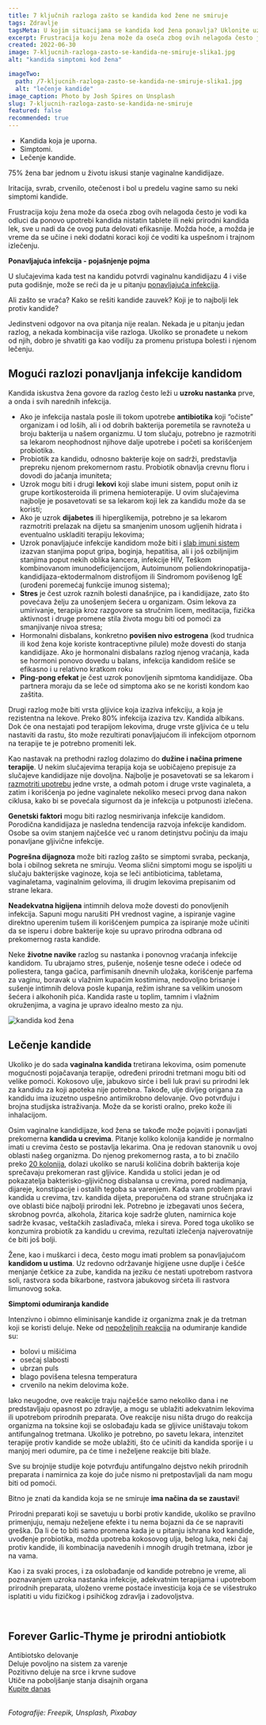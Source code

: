 ```yaml
---
title: 7 ključnih razloga zašto se kandida kod žene ne smiruje
tags: Zdravlje
tagsMeta: U kojim situacijama se kandida kod žena ponavlja? Uklonite uzrok ili naviku i smanjite verovatnoću ponovnog pojavljivanja infekcije.
excerpt: Frustracija koju žena može da oseća zbog ovih nelagoda često je vodi ka odluci da ponovo upotrebi kandida nistatin tablete ili neki prirodni kandida lek, sve u nadi da će ovog puta delovati efikasnije.
created: 2022-06-30
image: 7-kljucnih-razloga-zasto-se-kandida-ne-smiruje-slika1.jpg
alt: "kandida simptomi kod žena"

imageTwo:
  path: /7-kljucnih-razloga-zasto-se-kandida-ne-smiruje-slika1.jpg
  alt: "lečenje kandide"
image_caption: Photo by Josh Spires on Unsplash
slug: 7-kljucnih-razloga-zasto-se-kandida-ne-smiruje
featured: false
recommended: true
---
```


<div class="text-component line-height-lg v-space-md">

<div class="tldr-box">
  <div class="tldr-box__content">
	<span class="text-base font-bold"></span>
    <ul class="list list--ul margin-top-sm margin-bottom-0">
      <li>Kandida koja je uporna.</li>
      <li>Simptomi.</li>
      <li>Lečenje kandide.</li>
    </ul>
  </div>
</div>


75% žena bar jednom u životu iskusi stanje vaginalne kandidijaze.

Iritacija, svrab, crvenilo, otečenost i bol u predelu vagine samo su neki simptomi kandide.

Frustracija koju žena može da oseća zbog ovih nelagoda često je vodi ka odluci da ponovo upotrebi kandida nistatin tablete ili neki prirodni kandida lek, sve u nadi da će ovog puta delovati efikasnije. Možda hoće, a možda je vreme da se učine i neki dodatni koraci koji će voditi ka uspešnom i trajnom izlečenju.

**Ponavljajuća infekcija - pojašnjenje pojma**

U slučajevima kada test na kandidu potvrdi vaginalnu kandidijazu 4 i više puta godišnje, može se reći da je u pitanju [ponavljajuća infekcija](https://www.independentnurse.co.uk/clinical-article/treatment-of-persistent-thrush/63582/).

Ali zašto se vraća? Kako se rešiti kandide zauvek? Koji je to najbolji lek protiv kandide?

Jedinstveni odgovor na ova pitanja nije realan. Nekada je u pitanju jedan razlog, a nekada kombinacija više razloga. Ukoliko se pronađete u nekom od njih, dobro je shvatiti ga kao vodilju za promenu pristupa bolesti i njenom lečenju.

## Mogući razlozi ponavljanja infekcije kandidom

Kandida iskustva žena govore da razlog često leži u **uzroku nastanka** prve, a onda i svih narednih infekcija.

- Ako je infekcija nastala posle ili tokom upotrebe **antibiotika** koji “očiste” organizam i od loših, ali i od dobrih bakterija poremetila se ravnoteža u broju bakterija u našem organizmu. U tom slučaju, potrebno je razmotriti sa lekarom neophodnost njihove dalje upotrebe i početi sa korišćenjem probiotika.
- Probiotik za kandidu, odnosno bakterije koje on sadrži, predstavlja prepreku njenom prekomernom rastu. Probiotik obnavlja crevnu floru i dovodi do jačanja imuniteta;
- Uzrok mogu biti i drugi **lekovi** koji slabe imuni sistem, poput onih iz grupe kortikosteroida ili primena hemioterapije. U ovim slučajevima najbolje je posavetovati se sa lekarom koji lek za kandidu može da se koristi;
- Ako je uzrok **dijabetes** ili hiperglikemija, potrebno je sa lekarom razmotriti prelazak na dijetu sa smanjenim unosom ugljenih hidrata i eventualno uskladiti terapiju lekovima;
- Uzrok ponavljajuće infekcije kandidom može biti i [slab imuni sistem](https://www.medicalnewstoday.com/articles/yeast-infection-wont-go-away) izazvan stanjima poput gripa, boginja, hepatitisa, ali i još ozbiljnijim stanjima poput nekih oblika kancera, infekcije HIV, Teškom kombinovanom imunodeficijencijom, Autoimunom poliendokrinopatija-kandidijaza-ektodermalnom distrofijom ili Sindromom povišenog IgE (urođeni poremećaj funkcije imunog sistema);
- **Stres** je čest uzrok raznih bolesti današnjice, pa i kandidijaze, zato što povećava želju za unošenjem šećera u organizam. Osim lekova za umirivanje, terapija kroz razgovore sa stručnim licem, meditacija, fizička aktivnost i druge promene stila života mogu biti od pomoći za smanjivanje nivoa stresa;
- Hormonalni disbalans, konkretno **povišen nivo estrogena** (kod trudnica ili kod žena koje koriste kontraceptivne pilule) može dovesti do stanja kandidijaze. Ako je hormonalni disbalans razlog njenog vraćanja, kada se hormoni ponovo dovedu u balans, infekcija kandidom rešiće se efikasno i u relativno kratkom roku
- **Ping-pong efekat** je čest uzrok ponovljenih sipmtoma kandidijaze. Oba partnera moraju da se leče od simptoma ako se ne koristi kondom kao zaštita.

Drugi razlog može biti vrsta gljivice koja izaziva infekciju, a koja je rezistentna na lekove. Preko 80% infekcija izaziva tzv. Kandida albikans. Dok će ona nestajati pod terapijom lekovima, druge vrste gljivica će u telu nastaviti da rastu, što može rezultirati ponavljajućom ili infekcijom otpornom na terapije te je potrebno promeniti lek.

Kao nastavak na prethodni razlog dolazimo do **dužine i načina primene terapije**. U nekim slučajevima terapija koja se uobičajeno prepisuje za slučajeve kandidijaze nije dovoljna. Najbolje je posavetovati se sa lekarom i [razmotriti upotrebu](https://www.stetoskop.info/zdravlje-zena/kandida-nocna-mora-genitalnog-trakta-zene) jedne vrste, a odmah potom i druge vrste vaginaleta, a zatim i korišćenja po jedne vaginalete nekoliko meseci prvog dana nakon ciklusa, kako bi se povećala sigurnost da je infekcija u potpunosti izlečena.

**Genetski faktori** mogu biti razlog nesmirivanja infekcije kandidom. Porodična kandidijaza je nasledna tendencija razvoja infekcije kandidom. Osobe sa ovim stanjem najčešće već u ranom detinjstvu počinju da imaju ponavljane gljivične infekcije.

**Pogrešna dijagnoza** može biti razlog zašto se simptomi svraba, peckanja, bola i obilnog sekreta ne smiruju. Veoma slični simptomi mogu se ispoljiti u slučaju bakterijske vaginoze, koja se leči antibioticima, tabletama, vaginaletama, vaginalnim gelovima, ili drugim lekovima prepisanim od strane lekara.

**Neadekvatna higijena** intimnih delova može dovesti do ponovljenih infekcija. Sapuni mogu narušiti PH vrednost vagine, a ispiranje vagine direktno uperenim tušem ili korišćenjem pumpica za ispiranje može učiniti da se isperu i dobre bakterije koje su upravo prirodna odbrana od prekomernog rasta kandide.

Neke **životne navike** razlog su nastanka i ponovnog vraćanja infekcije kandidom. Tu ubrajamo stres, pušenje, nošenje tesne odeće i odeće od poliestera, tanga gaćica, parfimisanih dnevnih uložaka, korišćenje parfema za vaginu, boravak u vlažnim kupaćim kostimima, nedovoljno brisanje i sušenje intimnih delova posle kupanja, režim ishrane sa velikim unosom šećera i alkohonih pića. Kandida raste u toplim, tamnim i vlažnim okruženjima, a vagina je upravo idealno mesto za nju.

![kandida kod žena](./images/7-kljucnih-razloga-zasto-se-kandida-ne-smiruje-slika2.jpg)

## Lečenje kandide

Ukoliko je do sada **vaginalna kandida** tretirana lekovima, osim pomenute mogućnosti pojačavanja terapije, određeni prirodni tretmani mogu biti od velike pomoći.
Kokosovo ulje, jabukovo sirće i beli luk pravi su prirodni lek za kandidu za koji apoteka nije potrebna. Takođe, ulje divljeg origana za kandidu ima izuzetno uspešno antimikrobno delovanje. Ovo potvrđuju i brojna studijska istraživanja. Može da se koristi oralno, preko kože ili inhalacijom.

Osim vaginalne kandidijaze, kod žena se takođe može pojaviti i ponavljati prekomerna **kandida u crevima**. Pitanje koliko kolonija kandide je normalno imati u crevima često se postavlja lekarima. Ona je redovan stanovnik u ovoj oblasti našeg organizma. Do njenog prekomernog rasta, a to bi značilo preko [20 kolonija](https://www.kandida.rs/kandida-u-crevima/), dolazi ukoliko se naruši količina dobrih bakterija koje sprečavaju prekomeran rast gljivice. Kandida u stolici jedan je od pokazatelja bakterisko-gljivičnog disbalansa u crevima, pored nadimanja, dijareje, konstipacije i ostalih tegoba sa varenjem.
Kada vam problem pravi kandida u crevima, tzv. kandida dijeta, preporučena od strane stručnjaka iz ove oblasti biće najbolji prirodni lek. Potrebno je izbegavati unos šećera, skrobnog povrća, alkohola, žitarica koje sadrže gluten, namirnica koje sadrže kvasac, veštačkih zaslađivača, mleka i sireva. Pored toga ukoliko se konzumira probiotik za kandidu u crevima, rezultati izlečenja najverovatnije će biti još bolji.

Žene, kao i muškarci i deca, često mogu imati problem sa ponavljajućom **kandidom u ustima**. Uz redovno održavanje higijene usne duplje i češće menjanje četkice za zube, kandida na jeziku će nestati upotrebom rastvora soli, rastvora soda bikarbone, rastvora jabukovog sirćeta ili rastvora limunovog soka.

**Simptomi odumiranja kandide**

Intenzivno i obimno eliminisanje kandide iz organizma znak je da tretman koji se koristi deluje.
Neke od [nepoželjnih reakcija](https://www.healthline.com/health/body/candida-die-off#symptoms) na odumiranje kandide su:

- bolovi u mišićima
- osećaj slabosti
- ubrzan puls
- blago povišena telesna temperatura
- crvenilo na nekim delovima kože.

Iako neugodne, ove reakcije traju najčešće samo nekoliko dana i ne predstavljaju opasnost po zdravlje, a mogu se ublažiti adekvatnim lekovima ili upotrebom prirodnih preparata. Ove reakcije nisu ništa drugo do reakcija organizma na toksine koji se oslobađaju kada se gljivice uništavaju tokom antifungalnog tretmana.
Ukoliko je potrebno, po savetu lekara, intenzitet terapije protiv kandide se može ublažiti, što će učiniti da kandida sporije i u manjoj meri odumire, pa će time i neželjene reakcije biti blaže.

Sve su brojnije studije koje potvrđuju antifungalno dejstvo nekih prirodnih preparata i namirnica za koje do juče nismo ni pretpostavljali da nam mogu biti od pomoći.

Bitno je znati da kandida koja se ne smiruje **ima načina da se zaustavi**!

Prirodni preparati koji se savetuju u borbi protiv kandide, ukoliko se pravilno primenjuju, nemaju neželjene efekte i tu nema bojazni da će se napraviti greška. Da li će to biti samo promena kada je u pitanju ishrana kod kandide, uvođenje probiotika, možda upotreba kokosovog ulja, belog luka, neki čaj protiv kandide, ili kombinacija navedenih i mnogih drugih tretmana, izbor je na vama.

Kao i za svaki proces, i za oslobađanje od kandide potrebno je vreme, ali poznavanjem uzroka nastanka infekcije, adekvatnim terapijama i upotrebom prirodnih preparata, uloženo vreme postaće investicija koja će se višestruko isplatiti u vidu fizičkog i psihičkog zdravlja i zadovoljstva.

<br>

<div class="text-component__block padding-y-md padding-x-md radius-lg margin-top-md bg-white">
	<div class="grid gap-sm">
		<div class="col-4@md">
			<g-image class="" src="~/assets/img/forever_garlic_thyme.png" alt="tableta protiv nabujale kandide"></g-image>
		</div>
		<div class="col-8@md">
			<div class="flex flex-wrap gap-sm items-center">
				<div class="">
					<h2 class="text-lg">Forever Garlic-Thyme je prirodni antiobiotk</h2>
				</div>
        <div class="grid margin-bottom-lg gap-xxs">
					<div class="flex items-center text-sm">
						<g-image style="width: auto !important;" class="margin-left-important" src="~/assets/img/check.svg"></g-image>
							Antibiotsko delovanje
					</div>
          <div class="flex items-center text-sm">
						<g-image style="width: auto !important;" class="margin-left-important" src="~/assets/img/check.svg"></g-image>
							Deluje povoljno na sistem za varenje
					</div>
          <div class="flex items-center text-sm">
						<g-image style="width: auto !important;" class="margin-left-important" src="~/assets/img/check.svg"></g-image>
							Pozitivno deluje na srce i krvne sudove
					</div>
          <div class="flex items-center text-sm">
						<g-image style="width: auto !important;" class="margin-left-important" src="~/assets/img/check.svg"></g-image>
							Utiče na poboljšanje stanja disajnih organa
					</div>
				</div>
			</div>
			<div class="flex gap-md@sm gap-md flex-column flex-row@sm padding-top-lg justify-between@sm items-center">
				<a href="https://flpshop.rs/dodaci-ishrani/11631/forever-garlic-thyme/360000954255/personal.html" class="kupiteCTA btn btn--primary flex-grow center-between@lg justify-center btn--md">
					Kupite danas
				</a>
				<g-image style="width: auto !important;" class="" src="~/assets/img/logo-futer.png"></g-image>
			</div>
		</div>
	</div>
</div>

<br>

_Fotografije: Freepik, Unsplash, Pixabay_

</div>

